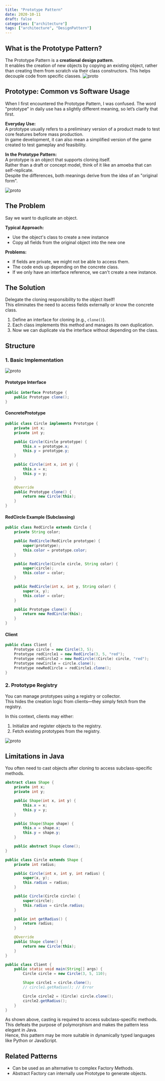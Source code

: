 ```yaml
---
title: "Prototype Pattern"
date: 2020-10-11
draft: false
categories: ["architecture"]
tags: ["architecture", "DesignPattern"]
---
```

## What is the Prototype Pattern?

The Prototype Pattern is a **creational design pattern**.  
It enables the creation of new objects by copying an existing object, rather than creating them from scratch via their class constructors. This helps decouple code from specific classes.
![proto](proto1.png)
## Prototype: Common vs Software Usage

When I first encountered the Prototype Pattern, I was confused. The word "prototype" in daily use has a slightly different meaning, so let’s clarify that first.

**Everyday Use:**  
A prototype usually refers to a preliminary version of a product made to test core features before mass production.  
In game development, it can also mean a simplified version of the game created to test gameplay and feasibility.

**In the Prototype Pattern:**  
A prototype is an object that supports cloning itself.  
Rather than a draft or concept model, think of it like an amoeba that can self-replicate.  
Despite the differences, both meanings derive from the idea of an "original form".

![proto](proto2.png)

## The Problem

Say we want to duplicate an object.

**Typical Approach:**
- Use the object's class to create a new instance
- Copy all fields from the original object into the new one

**Problems:**
- If fields are private, we might not be able to access them.
- The code ends up depending on the concrete class.
- If we only have an interface reference, we can't create a new instance.

## The Solution

Delegate the cloning responsibility to the object itself!  
This eliminates the need to access fields externally or know the concrete class.

1. Define an interface for cloning (e.g., `clone()`).
2. Each class implements this method and manages its own duplication.
3. Now we can duplicate via the interface without depending on the class.

## Structure

### 1. Basic Implementation
![proto](proto3.png)

#### Prototype Interface

```java
public interface Prototype {
    public Prototype clone();
}
```

#### ConcretePrototype

```java
public class Circle implements Prototype {
    private int x;
    private int y;

    public Circle(Circle prototype) {
        this.x = prototype.x;
        this.y = prototype.y;
    }

    public Circle(int x, int y) {
        this.x = x;
        this.y = y;
    }

    @Override
    public Prototype clone() {
        return new Circle(this);
    }
}
```

#### RedCircle Example (Subclassing)

```java
public class RedCircle extends Circle {
    private String color;

    public RedCircle(RedCircle prototype) {
        super(prototype);
        this.color = prototype.color;
    }

    public RedCircle(Circle circle, String color) {
        super(circle);
        this.color = color;
    }

    public RedCircle(int x, int y, String color) {
        super(x, y);
        this.color = color;
    }

    public Prototype clone() {
        return new RedCircle(this);
    }
}
```

#### Client

```java
public class Client {
    Prototype circle = new Circle(3, 5);
    Prototype redCircle1 = new RedCircle(3, 5, "red");
    Prototype redCircle2 = new RedCircle((Circle) circle, "red");
    Prototype newCircle = circle.clone();
    Prototype newRedCircle = redCircle1.clone();
}
```

### 2. Prototype Registry

You can manage prototypes using a registry or collector.  
This hides the creation logic from clients—they simply fetch from the registry.

In this context, clients may either:
1. Initialize and register objects to the registry.
2. Fetch existing prototypes from the registry.

![proto](proto4.png)

## Limitations in Java

You often need to cast objects after cloning to access subclass-specific methods.

```java
abstract class Shape {
    private int x;
    private int y;

    public Shape(int x, int y) {
        this.x = x;
        this.y = y;
    }

    public Shape(Shape shape) {
        this.x = shape.x;
        this.y = shape.y;
    }

    public abstract Shape clone();
}

public class Circle extends Shape {
    private int radius;

    public Circle(int x, int y, int radius) {
        super(x, y);
        this.radius = radius;
    }

    public Circle(Circle circle) {
        super(circle);
        this.radius = circle.radius;
    }

    public int getRadius() {
        return radius;
    }

    @Override
    public Shape clone() {
        return new Circle(this);
    }
}

public class Client {
    public static void main(String[] args) {
        Circle circle = new Circle(3, 5, 110);

        Shape circle1 = circle.clone();
        // circle1.getRadius(); // Error

        Circle circle2 = (Circle) circle.clone();
        circle2.getRadius();
    }
}
```

As shown above, casting is required to access subclass-specific methods.  
This defeats the purpose of polymorphism and makes the pattern less elegant in Java.  
Hence, this pattern may be more suitable in dynamically typed languages like Python or JavaScript.

## Related Patterns

- Can be used as an alternative to complex Factory Methods.
- Abstract Factory can internally use Prototype to generate objects.